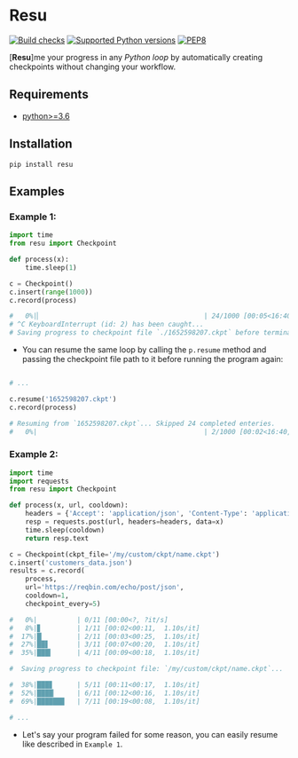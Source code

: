# Resu

[![Build checks](https://github.com/Alyetama/resu/actions/workflows/build-checks.yml/badge.svg)](https://github.com/Alyetama/resu/actions/workflows/build-checks.yml) [![Supported Python versions](https://img.shields.io/badge/Python-%3E=3.6-blue.svg)](https://www.python.org/downloads/) [![PEP8](https://img.shields.io/badge/Code%20style-PEP%208-orange.svg)](https://www.python.org/dev/peps/pep-0008/) 

\[**Resu**\]me your progress in any *Python loop* by automatically creating checkpoints without changing your workflow.


## Requirements
- [python>=3.6](https://www.python.org/downloads/)

## Installation

```shell
pip install resu
```

## Examples


### Example 1:

```py
import time
from resu import Checkpoint

def process(x):
    time.sleep(1)

c = Checkpoint()
c.insert(range(1000))
c.record(process)

#   0%|▏                                         | 24/1000 [00:05<16:40,  1.01s/it]
# ^C KeyboardInterrupt (id: 2) has been caught...
# Saving progress to checkpoint file `./1652598207.ckpt` before terminating the program gracefully...
```

- You can resume the same loop by calling the `p.resume` method and passing the checkpoint file path to it before running the program again:

```py

# ...

c.resume('1652598207.ckpt')
c.record(process)

# Resuming from `1652598207.ckpt`... Skipped 24 completed enteries.
#   0%|                                          | 2/1000 [00:02<16:40,  1.00s/it]
```

### Example 2:

```py
import time
import requests
from resu import Checkpoint

def process(x, url, cooldown):
    headers = {'Accept': 'application/json', 'Content-Type': 'application/json'}
    resp = requests.post(url, headers=headers, data=x)
    time.sleep(cooldown)
    return resp.text

c = Checkpoint(ckpt_file='/my/custom/ckpt/name.ckpt')
c.insert('customers_data.json')
results = c.record(
    process,
    url='https://reqbin.com/echo/post/json',
    cooldown=1,
    checkpoint_every=5)

#   0%|          | 0/11 [00:00<?, ?it/s]
#   8%|▊         | 1/11 [00:02<00:11,  1.10s/it]
#  17%|█▏        | 2/11 [00:03<00:25,  1.10s/it]
#  27%|██▋       | 3/11 [00:07<00:20,  1.10s/it]
#  35%|███▍      | 4/11 [00:09<00:18,  1.10s/it]

#  Saving progress to checkpoint file: `/my/custom/ckpt/name.ckpt`...

#  38%|███▊      | 5/11 [00:11<00:17,  1.10s/it]
#  52%|████▏     | 6/11 [00:12<00:16,  1.10s/it]
#  69%|██████▉   | 7/11 [00:19<00:08,  1.10s/it]

# ...
```

- Let's say your program failed for some reason, you can easily resume like described in `Example 1`.

